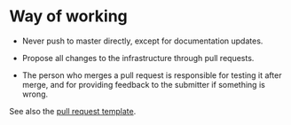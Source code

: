 # Way of working

 * Never push to master directly, except for documentation updates.

 * Propose all changes to the infrastructure through pull requests.

 * The person who merges a pull request is responsible for testing it after merge, and for providing feedback to the submitter if something is wrong.

See also the [pull request template](pull_request_template.md).
